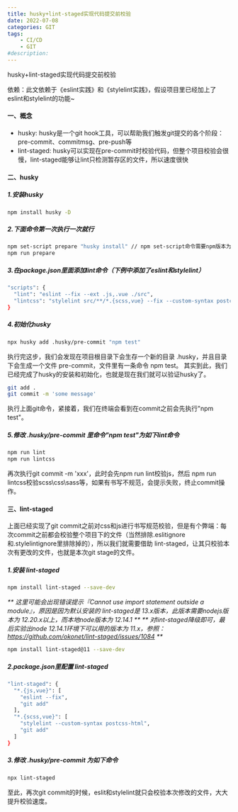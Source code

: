 ```yaml
---
title: husky+lint-staged实现代码提交前校验
date: 2022-07-08
categories: GIT
tags: 
    - CI/CD
    - GIT
#description: 
---
```


husky+lint-staged实现代码提交前校验
<!-- more -->
    
依赖：此文依赖于《eslint实践》和《stylelint实践》，假设项目里已经加上了eslint和stylelint的功能~

#### 一、概念

 + husky: husky是一个git hook工具，可以帮助我们触发git提交的各个阶段：pre-commit、commitmsg、pre-push等
 + lint-staged: husky可以实现在pre-commit时校验代码，但整个项目校验会很慢，lint-staged能够让lint只检测暂存区的文件，所以速度很快

#### 二、husky

##### 1.安装husky
```bash
npm install husky -D
```

##### 2.下面命令第一次执行一次就行
```bash
npm set-script prepare "husky install" // npm set-script命令需要npm版本为7.x，如果npm版本不够，直接在package.json的script里加命令 "prepare": "husky install"
npm run prepare
```

##### 3.在package.json里面添加lint命令（下例中添加了eslint和stylelint）
```bash
"scripts": {
  "lint": "eslint --fix --ext .js,.vue ./src",
  "lintcss": "stylelint src/**/*.{scss,vue} --fix --custom-syntax postcss-html"
}
```

##### 4.初始化husky
```bash
npx husky add .husky/pre-commit "npm test"
```

执行完这步，我们会发现在项目根目录下会生存一个新的目录 .husky，并且目录下会生成一个文件 pre-commit，文件里有一条命令 npm test。
其实到此，我们已经完成了husky的安装和初始化，也就是现在我们就可以验证husky了。

```bash
git add .
git commit -m 'some message'
```
执行上面git命令，紧接着，我们在终端会看到在commit之前会先执行"npm test"。

##### 5.修改 .husky/pre-commit 里命令"npm test"为如下lint命令
```bash
npm run lint
npm run lintcss
```
再次执行git commit -m 'xxx'，此时会先npm run lint校验js，然后 npm run lintcss校验scss\css\sass等，如果有书写不规范，会提示失败，终止commit操作。

#### 三、lint-staged

上面已经实现了git commit之前对css和js进行书写规范校验，但是有个弊端：每次commit之前都会校验整个项目下的文件（当然排除.eslitignore和.stylelintignore里排除掉的），所以我们就需要借助 lint-staged，让其只校验本次有更改的文件，也就是本次git stage的文件。

##### 1.安装 lint-staged
```bash
npm install lint-staged --save-dev
```

_** 这里可能会出现错误提示『Cannot use import statement outside a module』，原因是因为默认安装的 lint-staged是 13.x版本，此版本需要nodejs版本为 12.20.x以上，而本地node版本为 12.14.1 **_
_** 对lint-staged降级即可，最后实验出node 12.14.1环境下可以用的版本为 11.x，参照：https://github.com/okonet/lint-staged/issues/1084 **_
```bash
npm install lint-staged@11 --save-dev
```

##### 2.package.json里配置 lint-staged
```bash
"lint-staged": {
  "*.{js,vue}": [
    "eslint --fix",
    "git add"
  ],
  "*.{scss,vue}": [
    "stylelint --custom-syntax postcss-html",
    "git add"
  ]
}
```

##### 3.修改 .husky/pre-commit 为如下命令
```bash
npx lint-staged
```

至此，再次git commit的时候，eslit和stylelint就只会校验本次修改的文件，大大提升校验速度。
